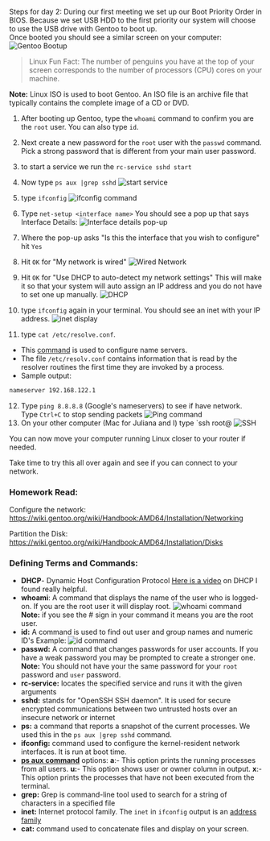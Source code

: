 Steps for day 2:
During our first meeting we set up our Boot Priority Order in BIOS. Because we set USB HDD to the first priority our system will choose to use the USB drive with Gentoo to boot up.  
Once booted you should see a similar screen on your computer:
![Gentoo Bootup](../images/linuxbootup.jpg)

> Linux Fun Fact: The number of penguins you have at the top of your screen corresponds to the number of processors (CPU) cores on your machine.

**Note:** Linux ISO is used to boot Gentoo.
An ISO file is an archive file that typically contains the complete image of a CD or DVD.

1. After booting up Gentoo, type the `whoami` command to confirm you are the `root` user.
   You can also type `id`.

2. Next create a new password for the `root` user with the `passwd` command. Pick a strong password that is different from your main user password.
3. to start a service we run the `rc-service sshd start`
4. Now type `ps aux |grep sshd`
   ![start service](../images/startservice.png)
5. type `ifconfig`
   ![ifconfig command](../images/ifconfig.png)
6. Type `net-setup <interface name>`
   You should see a pop up that says Interface Details:
   ![Interface details pop-up](../images/interfacedetails.png)
7. Where the pop-up asks "Is this the interface that you wish to configure" hit `Yes`
8. Hit `OK` for "My network is wired"
   ![Wired Network](../images/wirednetwork.png)
9. Hit `OK` for "Use DHCP to auto-detect my network settings" This will make it so that your system will auto assign an IP address and you do not have to set one up manually.
   ![DHCP](../images/DHCP.png)
10. type `ifconfig` again in your terminal.
    You should see an inet with your IP address.
    ![inet display](../images/inet.png)
11. type `cat /etc/resolve.conf`.

- This [command](https://bash.cyberciti.biz/guide//etc/resolv.conf) is used to configure name servers.
- The file `/etc/resolv.conf` contains information that is read by the resolver routines the first time they are invoked by a process.
- Sample output:

```bash
nameserver 192.168.122.1
```

12. Type `ping 8.8.8.8` (Google's nameservers) to see if have network.  
    Type `Ctrl+C` to stop sending packets
    ![Ping command](../images/ping.png)
13. On your other computer (Mac for Juliana and I) type `ssh root@<the IP address you saw with inet>
    ![SSH](../images/ssh.png)

You can now move your computer running Linux closer to your router if needed.

Take time to try this all over again and see if you can connect to your network.

### Homework Read:

Configure the network:
https://wiki.gentoo.org/wiki/Handbook:AMD64/Installation/Networking

Partition the Disk:
https://wiki.gentoo.org/wiki/Handbook:AMD64/Installation/Disks

### Defining Terms and Commands:

- **DHCP**- Dynamic Host Configuration Protocol
  [Here is a video](https://youtu.be/e6-TaH5bkjo) on DHCP I found really helpful.
- **whoami**: A command that displays the name of the user who is logged-on.
  If you are the root user it will display root.
  ![whoami command](../images/whoami.png)
  **Note:** if you see the # sign in your command it means you are the root user.
- **id:** A command is used to find out user and group names and numeric ID's
  Example:
  ![id command](../images/idcommand.png)
- **passwd:** A command that changes passwords for user accounts.
  If you have a weak password you may be prompted to create a stronger one.
  **Note:** You should not have your the same password for your `root` password and `user` password.
- **rc-service:** locates the specified service and runs it with the given arguments
- **sshd:** stands for "OpenSSH SSH daemon". It is used for secure encrypted communications between two untrusted hosts over an insecure network or internet
- **ps:** a command that reports a snapshot of the current processes. We used this in the `ps aux |grep sshd` command.
- **ifconfig:** command used to configure the kernel-resident network interfaces. It is run at boot time.
- **[ps aux command](https://www.computernetworkingnotes.com/linux-tutorials/ps-aux-command-and-ps-command-explained.html)** options:
  **a**:- This option prints the running processes from all users.
  **u:**- This option shows user or owner column in output.
  **x**:- This option prints the processes that have not been executed from the terminal.
- **grep:** Grep is command-line tool used to search for a string of characters in a specified file
- **inet:** Internet protocol family.
  The `inet` in `ifconfig` output is an [address family](https://man7.org/linux/man-pages/man8/ifconfig.8.html#Address_Families)
- **cat:** command used to concatenate files and display on your screen.

